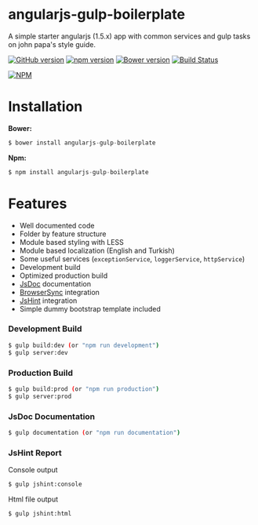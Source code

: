 # angularjs-gulp-boilerplate
A simple starter angularjs (1.5.x) app with common services and gulp tasks on john papa's style guide.

[![GitHub version](https://badge.fury.io/gh/scokmen%2Fangularjs-gulp-boilerplate.svg)](https://badge.fury.io/gh/scokmen%2Fangularjs-gulp-boilerplate)
[![npm version](https://badge.fury.io/js/angularjs-gulp-boilerplate.svg)](http://badge.fury.io/js/angularjs-gulp-boilerplate)
[![Bower version](https://badge.fury.io/bo/angularjs-gulp-boilerplate.svg)](http://badge.fury.io/bo/angularjs-gulp-boilerplate)
[![Build Status](https://travis-ci.org/scokmen/angularjs-gulp-boilerplate.svg?branch=master)](https://travis-ci.org/scokmen/angularjs-gulp-boilerplate)

[![NPM](https://nodei.co/npm/angularjs-gulp-boilerplate.png)](https://nodei.co/npm/angularjs-gulp-boilerplate/)

# Installation

**Bower:**

```javascript
$ bower install angularjs-gulp-boilerplate
```

**Npm:**

```javascript
$ npm install angularjs-gulp-boilerplate
```

# Features
- Well documented code
- Folder by feature structure
- Module based styling with LESS
- Module based localization (English and Turkish)
- Some useful services (`exceptionService`, `loggerService`, `httpService`)
- Development build
- Optimized production build
- [JsDoc](http://usejsdoc.org/) documentation
- [BrowserSync](https://www.browsersync.io/) integration
- [JsHint](http://jshint.com/) integration
- Simple dummy bootstrap template included

### Development Build
```sh
$ gulp build:dev (or "npm run development")
$ gulp server:dev
```

### Production Build
```sh
$ gulp build:prod (or "npm run production")
$ gulp server:prod
```

### JsDoc Documentation
```sh
$ gulp documentation (or "npm run documentation")
```

### JsHint Report
Console output
```sh
$ gulp jshint:console
```
Html file output
```sh
$ gulp jshint:html
```
